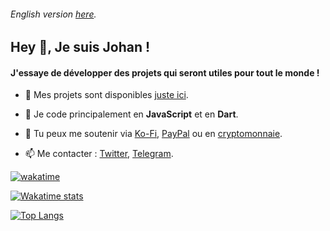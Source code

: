 ###### English version [here](https://github.com/johan-perso/johan-perso/blob/main/README-en.md).

## Hey 👋, Je suis Johan !</h1>

#### J'essaye de développer des projets qui seront utiles pour tout le monde !

- 👨‍ Mes projets sont disponibles [juste ici](https://johanstick.fr/#project).

- 🌱 Je code principalement en **JavaScript** et en **Dart**.

- 🍵 Tu peux me soutenir via [Ko-Fi](https://ko-fi.com/johan_stickman), [PayPal](https://paypal.me/moipastoii) ou en [cryptomonnaie](https://johanstick.fr/#donate).

- 📫 Me contacter : [Twitter](https://twitter.com/messages/compose?text=Salut%20%F0%9F%91%8B&recipient_id=975789391594557440), [Telegram](https://t.me/JohanStick).


[![wakatime](https://wakatime.com/badge/user/a23f9e13-d420-4098-b1e8-400e675d5d09.svg)](https://wakatime.com/@a23f9e13-d420-4098-b1e8-400e675d5d09)

[![Wakatime stats](https://github-readme-stats.vercel.app/api/wakatime?username=johan_stickman&layout=compact)](https://github.com/anuraghazra/github-readme-stats)

[![Top Langs](https://github-readme-stats-johan-stickman.vercel.app/api/top-langs/?username=johan-perso&hide=css&layout=donut)](https://github.com/anuraghazra/github-readme-stats)

